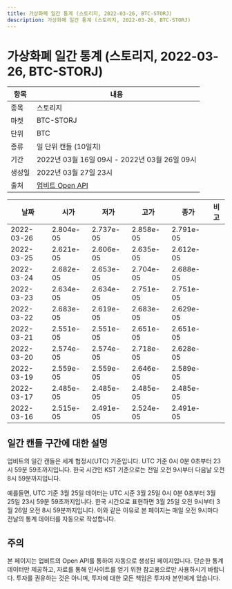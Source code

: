 ```yaml
---
title: 가상화폐 일간 통계 (스토리지, 2022-03-26, BTC-STORJ)
description: 가상화폐 일간 통계 (스토리지, 2022-03-26, BTC-STORJ)
---
```



가상화폐 일간 통계 (스토리지, 2022-03-26, BTC-STORJ)
===

|항목|내용|
|--|--|
|종목|스토리지|
|마켓|BTC-STORJ|
|단위|BTC|
|종류|일 단위 캔들 (10일치)|
|기간|2022년 03월 16일 09시 - 2022년 03월 26일 09시|
|생성일|2022년 03월 27일 23시|
|출처|[업비트 Open API](https://docs.upbit.com)|


|날짜|시가|저가|고가|종가|비고|
|--|--|--|--|--|--|
|2022-03-26|2.804e-05|2.737e-05|2.858e-05|2.791e-05|    |
|2022-03-25|2.621e-05|2.606e-05|2.635e-05|2.612e-05|    |
|2022-03-24|2.682e-05|2.653e-05|2.704e-05|2.688e-05|    |
|2022-03-23|2.634e-05|2.634e-05|2.751e-05|2.751e-05|    |
|2022-03-22|2.683e-05|2.619e-05|2.683e-05|2.629e-05|    |
|2022-03-21|2.551e-05|2.551e-05|2.651e-05|2.651e-05|    |
|2022-03-20|2.574e-05|2.574e-05|2.718e-05|2.628e-05|    |
|2022-03-19|2.559e-05|2.559e-05|2.646e-05|2.589e-05|    |
|2022-03-17|2.485e-05|2.485e-05|2.485e-05|2.485e-05|    |
|2022-03-16|2.515e-05|2.491e-05|2.524e-05|2.491e-05|    |


일간 캔들 구간에 대한 설명
---


업비트의 일간 캔들은 세계 협정시(UTC) 기준입니다. 
UTC 기준 0시 0분 0초부터 23시 59분 59초까지입니다. 
한국 시간인 KST 기준으로는 전일 오전 9시부터 다음날 오전 8시 59분까지입니다. 


예를들면, UTC 기준 3월 25일 데이터는 UTC 시준 3월 25일 0시 0분 0초부터 3월 25일 23시 59분 59초까지입니다. 
한국 시간으로 표현하면 3월 25일 오전 9시부터 3월 26일 오전 8시 59분까지입니다. 
이와 같은 이유로 본 페이지는 매일 오전 9시마다 전날의 통계 데이터를 자동으로 작성합니다. 


주의
---


본 페이지는 업비트의 Open API를 통하여 자동으로 생성된 페이지입니다. 
단순한 통계 데이터만 제공하고, 자료를 통해 인사이트를 얻기 위한 참고용으로만 사용하시기 바랍니다. 
투자를 권유하는 것은 아니며, 투자에 대한 모든 책임은 투자자 본인에게 있습니다. 
